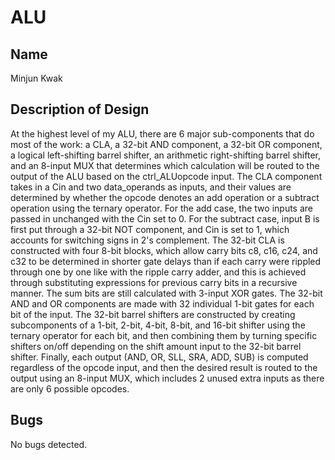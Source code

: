 # ALU
## Name
Minjun Kwak
## Description of Design
At the highest level of my ALU, there are 6 major sub-components that do most of the work: a CLA, a 32-bit AND component, a 32-bit OR component, a logical left-shifting barrel shifter, an arithmetic right-shifting barrel shifter, and an 8-input MUX that determines which calculation will be routed to the output of the ALU based on the ctrl_ALUopcode input. The CLA component takes in a Cin and two data_operands as inputs, and their values are determined by whether the opcode denotes an add operation or a subtract operation using the ternary operator. For the add case, the two inputs are passed in unchanged with the Cin set to 0. For the subtract case, input B is first put through a 32-bit NOT component, and Cin is set to 1, which accounts for switching signs in 2's complement. The 32-bit CLA is constructed with four 8-bit blocks, which allow carry bits c8, c16, c24, and c32 to be determined in shorter gate delays than if each carry were rippled through one by one like with the ripple carry adder, and this is achieved through substituting expressions for previous carry bits in a recursive manner. The sum bits are still calculated with 3-input XOR gates. The 32-bit AND and OR components are made with 32 individual 1-bit gates for each bit of the input. The 32-bit barrel shifters are constructed by creating subcomponents of a 1-bit, 2-bit, 4-bit, 8-bit, and 16-bit shifter using the ternary operator for each bit, and then combining them by turning specific shifters on/off depending on the shift amount input to the 32-bit barrel shifter. Finally, each output (AND, OR, SLL, SRA, ADD, SUB) is computed regardless of the opcode input, and then the desired result is routed to the output using an 8-input MUX, which includes 2 unused extra inputs as there are only 6 possible opcodes.
## Bugs
No bugs detected.